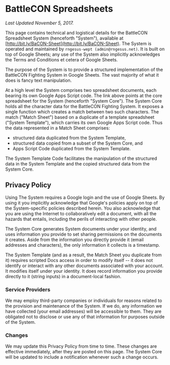 # BattleCON Spreadsheets

*Last Updated November 5, 2017.*

This page contains technical and logistical details for the BattleCON Spreadsheet System (henceforth "System"), available at [http://bit.ly/BaCON-Sheet](http://bit.ly/BaCON-Sheet). The System is operated and maintained by `rngesus-wept (admin@rngesus.net)`. It is built on top of Google Sheets; any use of the System also implicitly acknowledges the Terms and Conditions et cetera of Google Sheets.

The purpose of the System is to provide a structured implementation of the BattleCON Fighting System in Google Sheets. The vast majority of what it does is fancy text manipulation.

At a high level the System comprises two spreadsheet documents, each bearing its own Google Apps Script code. The link above points at the core spreadsheet for the System (henceforth "System Core"). The System Core holds all the character data for the BattleCON Fighting System. It exposes a single function which creates a match between two such characters. The match ("Match Sheet") based on a duplicate of a template spreadsheet ("System Template"), which carries its own Google Apps Script code. Thus the data represented in a Match Sheet comprises:
  * structured data duplicated from the System Template,
  * structured data copied from a subset of the System Core, and
  * Apps Script Code duplicated from the System Template.

The System Template Code facilitates the manipulation of the structured data in the System Template and the copied structured data from the System Core.

## Privacy Policy

Using The System requires a Google login and the use of Google Sheets. By using it you implicitly acknowledge that Google's policies apply on top of the System-specific policies described herein. You also acknowledge that you are using the Internet to collaboratively edit a document, with all the hazards that entails, including the perils of interacting with other people.

The System Core generates System documents under your identity, and uses information you provide to set sharing permissions on the documents it creates. Aside from the information you directly provide it (email addresses and characters), the only information it collects is a timestamp.

The System Template (and as a result, the Match Sheet you duplicate from it) requires scripted Docs access in order to modify itself -- it does not identify or interact with any other documents associated with your account. It modifies itself under your identity. It does record information you provide directly to it (string inputs) in a document-local fashion.

### Service Providers

We may employ third-party companies or individuals for reasons related to the provision and maintenance of the System. If we do, any information we have collected (your email addresses) will be accessible to them. They are obligated not to disclose or use any of that information for purposes outside of the System.

### Changes

We may update this Privacy Policy from time to time. These changes are effective immediately, after they are posted on this page. The System Core will be updated to include a notification whenever such a change occurs.
